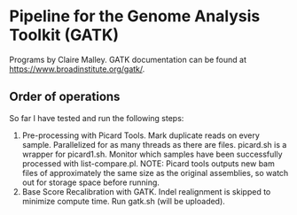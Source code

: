 # Pipeline for the Genome Analysis Toolkit (GATK)
Programs by Claire Malley. GATK documentation can be found at https://www.broadinstitute.org/gatk/.

## Order of operations
So far I have tested and run the following steps:

1. Pre-processing with Picard Tools. Mark duplicate reads on every sample. Parallelized for as many threads as there are files. picard.sh is a wrapper for picard1.sh. Monitor which samples have been successfully processed with list-compare.pl. NOTE: Picard tools outputs new bam files of approximately the same size as the original assemblies, so watch out for storage space before running.
2. Base Score Recalibration with GATK. Indel realignment is skipped to minimize compute time. Run gatk.sh (will be uploaded).
